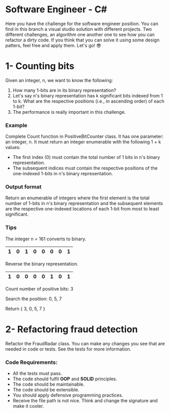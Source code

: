 # Software Engineer - C#

Here you have the challenge for the software engineer position. You can find in this branch a visual studio solution with different projects. Two different challenges, an algorithm one another one to see how you can refactor a dirty code. If you think that you can solve it using some design patters, feel free and apply them. Let's go! :sunglasses:


# 1- Counting bits
Given an integer, n, we want to know the following:
1. How many 1-bits are in its binary representation?
2. Let's say n's binary representation has k significant bits indexed from 1 to k. What are the respective positions (i.e., in ascending order) of each 1-bit?
3. The performance is really important in this challenge.


### Example

Complete Count function in PositiveBitCounter class. It has one parameter: an integer, n. It must return an integer enumerable with the following 1 + k values:
* The first index (0) must contain the total number of 1 bits in n's binary representation.
* The subsequent indices must contain the respective positions of the one-indexed 1-bits in n's binary representation.

### Output format

Return an enumerable of integers where the first element is the total number of 1-bits in n's binary representation and the subsequent elements are the respective one-indexed locations of each 1-bit from most to least significant.

### Tips

The integer n = 161 converts to binary.

1 | 0 | 1 | 0 | 0 | 0 | 0 | 1
---|---|---|---|---|---|---| ---|

Reverse the binary representation.

1 | 0 | 0 | 0 | 0 | 1 | 0 | 1
---|---|---|---|---|---|---| ---|

Count number of positive bits: 3

Search the position: 0, 5, 7

Return { 3, 0, 5, 7 }


# 2- Refactoring fraud detection
Refactor the FraudRadar class. You can make any changes you see that are needed in code or tests. See the tests for more information.

### Code Requirements:
* All the tests must pass.
* The code should fulfil **OOP** and **SOLID** principles.
* The code should be maintainable.
* The code should be extensible.
* You should apply defensive programming practices.
* Receive the file path is not nice. Think and change the signature and make it cooler.
